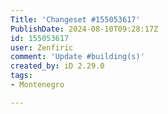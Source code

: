 ```yaml
---
Title: 'Changeset #155053617'
PublishDate: 2024-08-10T09:28:17Z
id: 155053617
user: Zenfiric
comment: 'Update #building(s)'
created_by: iD 2.29.0
tags:
- Montenegro

---
```

